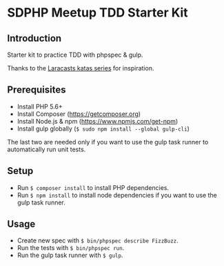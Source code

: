 # SDPHP Meetup TDD Starter Kit

## Introduction
Starter kit to practice TDD with phpspec & gulp.

Thanks to the [Laracasts katas series](https://laracasts.com/series/code-katas-in-php) for inspiration.

## Prerequisites
* Install PHP 5.6+
* Install Composer (https://getcomposer.org)
* Install Node.js & npm (https://www.npmjs.com/get-npm)
* Install gulp globally (`$ sudo npm install --global gulp-cli`)

The last two are needed only if you want to use the gulp task runner to automatically run unit tests.

## Setup
* Run `$ composer install` to install PHP dependencies.
* Run `$ npm install` to install node dependencies if you want to use the gulp task runner.

## Usage
* Create new spec with `$ bin/phpspec describe FizzBuzz`.
* Run the tests with `$ bin/phpspec run`.
* Run the gulp task runner with `$ gulp`.